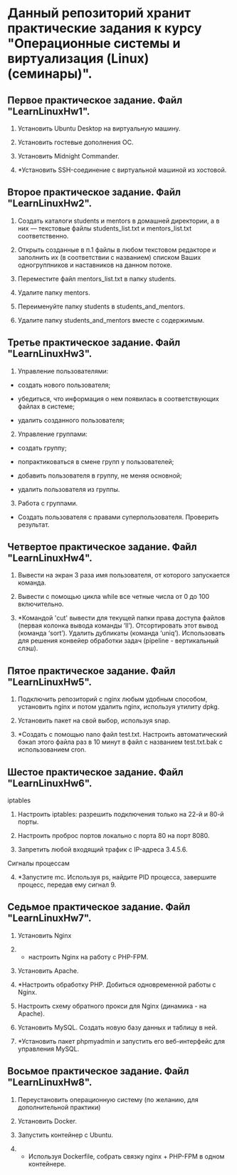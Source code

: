 # **Данный репозиторий хранит практические задания к курсу "Операционные системы и виртуализация (Linux) (семинары)".**

## **Первое практическое задание. Файл "LearnLinuxHw1".**

1. Установить Ubuntu Desktop на виртуальную машину.

2. Установить гостевые дополнения ОС.

3. Установить Midnight Commander.

4. *Установить SSH-соединение с виртуальной машиной из хостовой.

## **Второе практическое задание. Файл "LearnLinuxHw2".**

1. Создать каталоги students и mentors в домашней директории, а в них — текстовые файлы students_list.txt и mentors_list.txt соответственно.

2. Открыть созданные в п.1 файлы в любом текстовом редакторе и заполнить их (в соответствии с названием) списком Ваших одногруппников и наставников на данном потоке.

3. Переместите файл mentors_list.txt в папку students.

4. Удалите папку mentors.

5. Переименуйте папку students в students_and_mentors.

6. Удалите папку students_and_mentors вместе с содержимым.

## **Третье практическое задание. Файл "LearnLinuxHw3".**

1. Управление пользователями:
* создать нового пользователя;

* убедиться, что информация о нем появилась в соответствующих файлах в системе;

* удалить созданного пользователя;

2. Управление группами:
* создать группу;

* попрактиковаться в смене групп у пользователей;

* добавить пользователя в группу, не меняя основной;

* удалить пользователя из группы.

3. Работа с группами.
* Создать пользователя с правами суперпользователя. Проверить результат.

## **Четвертое практическое задание. Файл "LearnLinuxHw4".**

1. Вывести на экран 3 раза имя пользователя, от которого запускается команда.

2. Вывести с помощью цикла while все четные числа от 0 до 100 включительно.

3. *Командой 'cut' вывести для текущей папки права доступа файлов (первая колонка вывода команды ‘ll’). Отсортировать этот вывод (команда ‘sort’). Удалить дубликаты (команда ‘uniq’). Использовать для решения конвейер обработки задач (pipeline - вертикальный слэш).

## **Пятое практическое задание. Файл "LearnLinuxHw5".**

1. Подключить репозиторий с nginx любым удобным способом, установить nginx и потом удалить nginx, используя утилиту dpkg.

2. Установить пакет на свой выбор, используя snap.

3. *Создать с помощью nano файл test.txt. Настроить автоматический бэкап этого файла раз в 10 минут в файл с названием test.txt.bak с использованием cron.

## **Шестое практическое задание. Файл "LearnLinuxHw6".**

iptables

1. Настроить iptables: разрешить подключения только на 22-й и 80-й порты.

2. Настроить проброс портов локально с порта 80 на порт 8080.

3. Запретить любой входящий трафик с IP-адреса 3.4.5.6.

Сигналы процессам

4. *Запустите mc. Используя ps, найдите PID процесса, завершите процесс, передав ему сигнал 9.

## **Седьмое практическое задание. Файл "LearnLinuxHw7".**

1. Установить Nginx

2. * настроить Nginx на работу с PHP-FPM.

3. Установить Apache.

4. *Настроить обработку PHP. Добиться одновременной работы с Nginx.

5. Настроить схему обратного прокси для Nginx (динамика - на Apache).

6. Установить MySQL. Создать новую базу данных и таблицу в ней.

7. *Установить пакет phpmyadmin и запустить его веб-интерфейс для управления MySQL.

## **Восьмое практическое задание. Файл "LearnLinuxHw8".**

1. Переустановить операционную систему (по желанию, для дополнительной практики)

2. Установить Docker.

3. Запустить контейнер с Ubuntu.

4. * Используя Dockerfile, собрать связку nginx + PHP-FPM в одном контейнере.